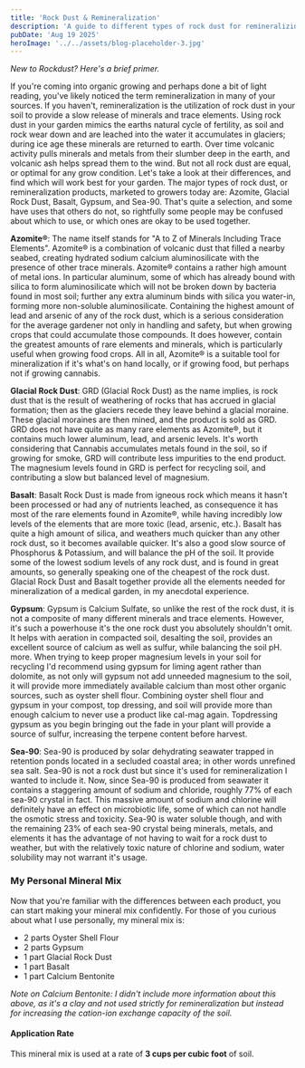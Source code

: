 ```yaml
---
title: 'Rock Dust & Remineralization'
description: 'A guide to different types of rock dust for remineralizing your garden soil'
pubDate: 'Aug 19 2025'
heroImage: '../../assets/blog-placeholder-3.jpg'
---
```


*New to Rockdust? Here's a brief primer.*

If you're coming into organic growing and perhaps done a bit of light reading, you've likely noticed the term remineralization in many of your sources. If you haven't, remineralization is the utilization of rock dust in your soil to provide a slow release of minerals and trace elements. Using rock dust in your garden mimics the earths natural cycle of fertility, as soil and rock wear down and are leached into the water it accumulates in glaciers; during ice age these minerals are returned to earth. Over time volcanic activity pulls minerals and metals from their slumber deep in the earth, and volcanic ash helps spread them to the wind. But not all rock dust are equal, or optimal for any grow condition. Let's take a look at their differences, and find which will work best for your garden. The major types of rock dust, or remineralization products, marketed to growers today are: Azomite, Glacial Rock Dust, Basalt, Gypsum, and Sea-90. That's quite a selection, and some have uses that others do not, so rightfully some people may be confused about which to use, or which ones are okay to be used together.

**Azomite®**: The name itself stands for "A to Z of Minerals Including Trace Elements". Azomite® is a combination of volcanic dust that filled a nearby seabed, creating hydrated sodium calcium aluminosilicate with the presence of other trace minerals. Azomite® contains a rather high amount of metal ions. In particular aluminum, some of which has already bound with silica to form aluminosilicate which will not be broken down by bacteria found in most soil; further any extra aluminum binds with silica you water-in, forming more non-soluble aluminosilicate. Containing the highest amount of lead and arsenic of any of the rock dust, which is a serious consideration for the average gardener not only in handling and safety, but when growing crops that could accumulate those compounds. It does however, contain the greatest amounts of rare elements and minerals, which is particularly useful when growing food crops. All in all, Azomite® is a suitable tool for mineralization if it's what's on hand locally, or if growing food, but perhaps not if growing cannabis.

**Glacial Rock Dust**: GRD (Glacial Rock Dust) as the name implies, is rock dust that is the result of weathering of rocks that has accrued in glacial formation; then as the glaciers recede they leave behind a glacial moraine. These glacial moraines are then mined, and the product is sold as GRD. GRD does not have quite as many rare elements as Azomite®, but it contains much lower aluminum, lead, and arsenic levels. It's worth considering that Cannabis accumulates metals found in the soil, so if growing for smoke, GRD will contribute less impurities to the end product. The magnesium levels found in GRD is perfect for recycling soil, and contributing a slow but balanced level of magnesium.

**Basalt**: Basalt Rock Dust is made from igneous rock which means it hasn't been processed or had any of nutrients leached, as consequence it has most of the rare elements found in Azomite®, while having incredibly low levels of the elements that are more toxic (lead, arsenic, etc.). Basalt has quite a high amount of silica, and weathers much quicker than any other rock dust, so it becomes available quicker. It's also a good slow source of Phosphorus & Potassium, and will balance the pH of the soil. It provide some of the lowest sodium levels of any rock dust, and is found in great amounts, so generally speaking one of the cheapest of the rock dust. Glacial Rock Dust and Basalt together provide all the elements needed for mineralization of a medical garden, in my anecdotal experience.

**Gypsum**: Gypsum is Calcium Sulfate, so unlike the rest of the rock dust, it is not a composite of many different minerals and trace elements. However, it's such a powerhouse it's the one rock dust you absolutely shouldn't omit. It helps with aeration in compacted soil, desalting the soil, provides an excellent source of calcium as well as sulfur, while balancing the soil pH. more. When trying to keep proper magnesium levels in your soil for recycling I'd recommend using gypsum for liming agent rather than dolomite, as not only will gypsum not add unneeded magnesium to the soil, it will provide more immediately available calcium than most other organic sources, such as oyster shell flour. Combining oyster shell flour and gypsum in your compost, top dressing, and soil will provide more than enough calcium to never use a product like cal-mag again. Topdressing gypsum as you begin bringing out the fade in your plant will provide a source of sulfur, increasing the terpene content before harvest.

**Sea-90**: Sea-90 is produced by solar dehydrating seawater trapped in retention ponds located in a secluded coastal area; in other words unrefined sea salt. Sea-90 is not a rock dust but since it's used for remineralization I wanted to include it. Now, since Sea-90 is produced from seawater it contains a staggering amount of sodium and chloride, roughly 77% of each sea-90 crystal in fact. This massive amount of sodium and chlorine will definitely have an effect on microbiotic life, some of which can not handle the osmotic stress and toxicity. Sea-90 is water soluble though, and with the remaining 23% of each sea-90 crystal being minerals, metals, and elements it has the advantage of not having to wait for a rock dust to weather, but with the relatively toxic nature of chlorine and sodium, water solubility may not warrant it's usage.

### My Personal Mineral Mix

Now that you're familiar with the differences between each product, you can start making your mineral mix confidently. For those of you curious about what I use personally, my mineral mix is:

- 2 parts Oyster Shell Flour
- 2 parts Gypsum
- 1 part Glacial Rock Dust
- 1 part Basalt
- 1 part Calcium Bentonite

*Note on Calcium Bentonite: I didn't include more information about this above, as it's a clay and not used strictly for remineralization but instead for increasing the cation-ion exchange capacity of the soil.*

#### Application Rate

This mineral mix is used at a rate of **3 cups per cubic foot** of soil.
